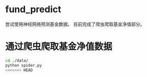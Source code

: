 # fund_predict
尝试使用神经网络预测基金数据。
目前完成了爬虫爬取基金净值部分。
# 通过爬虫爬取基金净值数据
```sh
cd ./data/
python spider.py
<<<<<<< HEAD
```